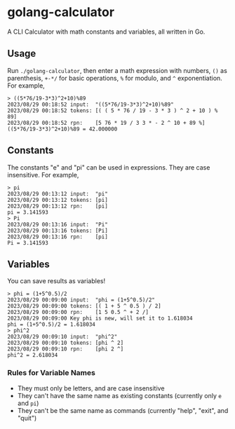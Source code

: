 # golang-calculator

A CLI Calculator with math constants and variables, all written in Go.

## Usage

Run `./golang-calculator`, then enter a math expression with numbers, `()` as parenthesis, `+-*/` for basic operations, `%` for modulo, and `^` exponentiation. For example,

```
> ((5*76/19-3*3)^2+10)%89
2023/08/29 00:18:52 input:  "((5*76/19-3*3)^2+10)%89"
2023/08/29 00:18:52 tokens: [( ( 5 * 76 / 19 - 3 * 3 ) ^ 2 + 10 ) % 89]
2023/08/29 00:18:52 rpn:    [5 76 * 19 / 3 3 * - 2 ^ 10 + 89 %]
((5*76/19-3*3)^2+10)%89 = 42.000000
```

## Constants

The constants "e" and "pi" can be used in expressions. They are case insensitive. For example,

```
> pi
2023/08/29 00:13:12 input:  "pi"
2023/08/29 00:13:12 tokens: [pi]
2023/08/29 00:13:12 rpn:    [pi]
pi = 3.141593
> Pi
2023/08/29 00:13:16 input:  "Pi"
2023/08/29 00:13:16 tokens: [Pi]
2023/08/29 00:13:16 rpn:    [pi]
Pi = 3.141593
```

## Variables

You can save results as variables!

```
> phi = (1+5^0.5)/2
2023/08/29 00:09:00 input:  "phi = (1+5^0.5)/2"
2023/08/29 00:09:00 tokens: [( 1 + 5 ^ 0.5 ) / 2]
2023/08/29 00:09:00 rpn:    [1 5 0.5 ^ + 2 /]
2023/08/29 00:09:00 Key phi is new, will set it to 1.618034
phi = (1+5^0.5)/2 = 1.618034
> phi^2
2023/08/29 00:09:10 input:  "phi^2"
2023/08/29 00:09:10 tokens: [phi ^ 2]
2023/08/29 00:09:10 rpn:    [phi 2 ^]
phi^2 = 2.618034
```

### Rules for Variable Names

-   They must only be letters, and are case insensitive
-   They can't have the same name as existing constants (currently only `e` and `pi`)
-   They can't be the same name as commands (currently "help", "exit", and "quit")
